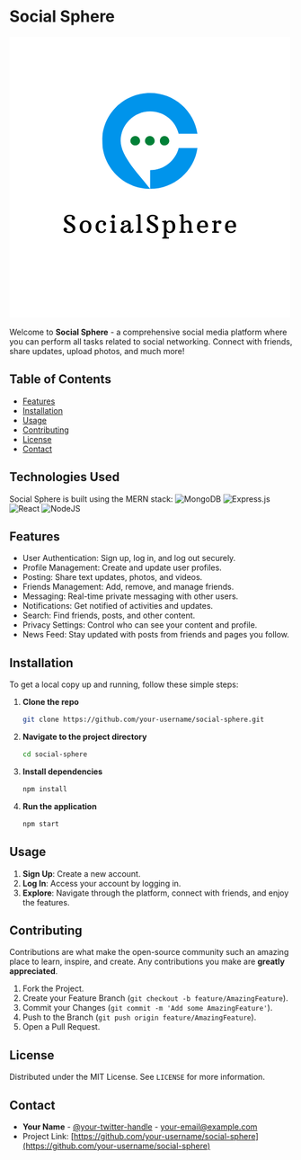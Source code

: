 # Social Sphere

![Social Sphere Logo](src/img/logo2.png)

Welcome to **Social Sphere** - a comprehensive social media platform where you can perform all tasks related to social networking. Connect with friends, share updates, upload photos, and much more!

## Table of Contents

- [Features](#features)
- [Installation](#installation)
- [Usage](#usage)
- [Contributing](#contributing)
- [License](#license)
- [Contact](#contact)

## Technologies Used

Social Sphere is built using the MERN stack:
![MongoDB](https://img.shields.io/badge/MongoDB-%234ea94b.svg?style=for-the-badge&logo=mongodb&logoColor=white) 
![Express.js](https://img.shields.io/badge/express.js-%23404d59.svg?style=for-the-badge&logo=express&logoColor=%2361DAFB) 
![React](https://img.shields.io/badge/react-%2320232a.svg?style=for-the-badge&logo=react&logoColor=%2361DAFB) 
![NodeJS](https://img.shields.io/badge/node.js-6DA55F?style=for-the-badge&logo=node.js&logoColor=white) 


## Features

- User Authentication: Sign up, log in, and log out securely.
- Profile Management: Create and update user profiles.
- Posting: Share text updates, photos, and videos.
- Friends Management: Add, remove, and manage friends.
- Messaging: Real-time private messaging with other users.
- Notifications: Get notified of activities and updates.
- Search: Find friends, posts, and other content.
- Privacy Settings: Control who can see your content and profile.
- News Feed: Stay updated with posts from friends and pages you follow.

## Installation

To get a local copy up and running, follow these simple steps:

1. **Clone the repo**
    ```sh
    git clone https://github.com/your-username/social-sphere.git
    ```
2. **Navigate to the project directory**
    ```sh
    cd social-sphere
    ```
3. **Install dependencies**
    ```sh
    npm install
    ```
4. **Run the application**
    ```sh
    npm start
    ```

## Usage

1. **Sign Up**: Create a new account.
2. **Log In**: Access your account by logging in.
3. **Explore**: Navigate through the platform, connect with friends, and enjoy the features.

## Contributing

Contributions are what make the open-source community such an amazing place to learn, inspire, and create. Any contributions you make are **greatly appreciated**.

1. Fork the Project.
2. Create your Feature Branch (`git checkout -b feature/AmazingFeature`).
3. Commit your Changes (`git commit -m 'Add some AmazingFeature'`).
4. Push to the Branch (`git push origin feature/AmazingFeature`).
5. Open a Pull Request.

## License

Distributed under the MIT License. See `LICENSE` for more information.

## Contact

- **Your Name** - [@your-twitter-handle](https://twitter.com/your-twitter-handle) - your-email@example.com
- Project Link: [https://github.com/your-username/social-sphere](https://github.com/your-username/social-sphere)

